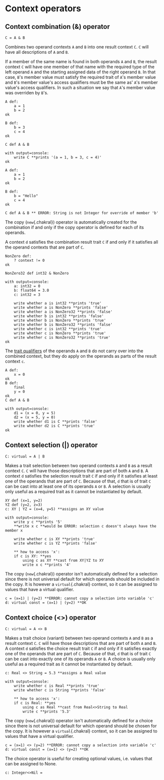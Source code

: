 # Context operators


## Context combination (&) operator
```{.chakral}
C = A & B
```

Combines two operand contexts `A` and `B` into one result context `C`. `C` will have all descriptions of `A` and `B`. 

If a member of the same name is found in both operands `A` and `B`, the result context `C` will have one member of that name with the required type of the left operand `A` and the starting assigned data of the right operand `B`. In that case, `B`'s member value must satisfy the required trait of `A`'s member value and `B`'s member value's access qualifiers must be the same as' `A`'s member value's access qualifiers. In such a situation we say that `A`'s member value was overriden by `B`'s.

```{.chakral caption="Example of combination"}
A def:
    a = 1
    b = 2
ok

B def:
    b = 3
    c = 4
ok

C def A & B

with output=console:
    write C **prints '(a = 1, b = 3, c = 4)'
ok
```

```{.chakral caption="Example of wrong data"}
A def:
    a = 1
    b = 2
ok

B def:
    b = "Hello"
    c = 4
ok

C def A & B ** ERROR: String is not Integer for override of member 'b'
```

The copy (`new`{.chakral}) operator is automatically created for the combination if and only if the copy operator is defined for each of its operands.

A context `d` satisfies the combination result trait `C` if and only if it satisfies all the operand contexts that are part of `C`.

```{.chakral caption="Example of a combined trait"}
NonZero def:
    ? context != 0
ok

NonZero32 def int32 & NonZero

with output=console:
    a: int32 = 0
    b: float64 = 3.0
    c: int32 = 3

    write whether a is int32 **prints 'true'
    write whether a is NonZero **prints 'false'
    write whether a is NonZero32 **prints 'false'
    write whether b is int32 **prints 'false'
    write whether b is NonZero **prints 'true'
    write whether b is NonZero32 **prints 'false'
    write whether c is int32 **prints 'true'
    write whether c is NonZero **prints 'true'
    write whether c is NonZero32 **prints 'true'
ok
```

The [trait qualifiers](trait_system.html) of the operands `A` and `B` do not carry over into the combined context, but they do apply on the operands as parts of the result context `c`.

```{.chakral caption="Example of the final qualifier in a combined trait"}
A def:
    x = 0
ok
B def:
    final
    y = 0
ok
C def A & B

with output=console:
    d1 = (x = 0, y = 5)
    d2 = (x = 5, y = 0)
    write whether d1 is C **prints 'false'
    write whether d2 is C **prints 'true'
ok
```

## Context selection (|) operator
```{.chakral}
C: virtual = A | B
```

Makes a trait selection between two operand contexts `A` and `B` as a result context `C`. `C` will have those descriptions that are part of both `A` and `B`. A context `d` satisfies the selection result trait `C` if and only if it satisfies at least one of the operands that are part of `C`. Because of that, `d` that is of trait `C` can be cast into at least one of its operands `A` or `B`. A selection is usually only useful as a required trait as it cannot be instantiated by default. 
```{.chakral}
XY def (x=1, y=2)
YZ def (y=2, z=3)
c: XY | YZ = (x=4, y=5) **assigns an XY value

with output=console:
    write y c **prints '5'
    **write x c **would be ERROR: selection c doesn't always have the member x

    write whether c is XY **prints 'true'
    write whether c is YZ **prints 'false'

    ** how to access 'x':
    if c is XY: **yes
        using c as XY **cast from XY|YZ to XY
        write x c **prints '4'
```

The copy (`new`{.chakral}) operator isn't automatically defined for a selection since there is not universal default for which operands should be included in the copy. It is however a `virtual`{.chakral} context, so it can be assigned to values that have a virtual qualifier.
```{.chakral}
c = (x=1) | (y=2) **ERROR: cannot copy a selection into variable 'c'
d: virtual const = (x=1) | (y=2) **OK
```

## Context choice (<>) operator
```{.chakral}
C: virtual = A <> B
```

Makes a trait choice (variant) between two operand contexts `A` and `B` as a result context `C`. `C` will have those descriptions that are part of both `A` and `B`. A context `d` satisfies the choice result trait `C` if and only if it satisfies exactly one of the operands that are part of `C`. Because of that, `d` that is of trait `C` can be cast into exactly one of its operands `A` or `B`. A choice is usually only useful as a required trait as it cannot be instantiated by default. 
```{.chakral}
c: Real <> String = 5.3 **assigns a Real value

with output=console:
    write whether c is Real **prints 'true'
    write whether c is String **prints 'false'

    ** how to access 'x':
    if c is Real: **yes
        using c as Real **cast from Real<>String to Real
        write c **prints '5.3'
```

The copy (`new`{.chakral}) operator isn't automatically defined for a choice since there is not universal default for which operand should be chosen for the copy. It is however a `virtual`{.chakral} context, so it can be assigned to values that have a virtual qualifier.
```{.chakral}
c = (x=1) <> (y=2) **ERROR: cannot copy a selection into variable 'c'
d: virtual const = (x=1) <> (y=2) **OK
```

The choice operator is useful for creating optional values, i.e. values that can be assigned to None.
```{.chakral}
c: Integer<>Nil = 
```